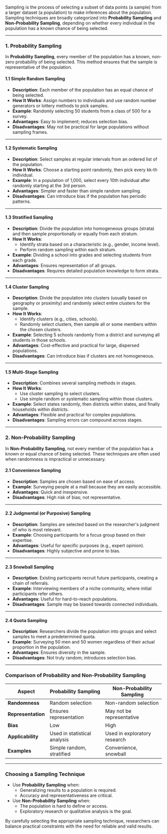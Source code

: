 Sampling is the process of selecting a subset of data points (a sample) from a larger dataset (a population) to make inferences about the population. Sampling techniques are broadly categorized into **Probability Sampling** and **Non-Probability Sampling**, depending on whether every individual in the population has a known chance of being selected.

---

### **1. Probability Sampling**

In **Probability Sampling**, every member of the population has a known, non-zero probability of being selected. This method ensures that the sample is representative of the population.

#### **1.1 Simple Random Sampling**

- **Description**: Each member of the population has an equal chance of being selected.
- **How It Works**: Assign numbers to individuals and use random number generators or lottery methods to pick samples.
- **Example**: Randomly selecting 50 students from a class of 500 for a survey.
- **Advantages**: Easy to implement; reduces selection bias.
- **Disadvantages**: May not be practical for large populations without sampling frames.

---

#### **1.2 Systematic Sampling**

- **Description**: Select samples at regular intervals from an ordered list of the population.
- **How It Works**: Choose a starting point randomly, then pick every kk-th individual.
- **Example**: In a population of 1,000, select every 10th individual after randomly starting at the 3rd person.
- **Advantages**: Simpler and faster than simple random sampling.
- **Disadvantages**: Can introduce bias if the population has periodic patterns.

---

#### **1.3 Stratified Sampling**

- **Description**: Divide the population into homogeneous groups (strata) and then sample proportionally or equally from each stratum.
- **How It Works**:
    - Identify strata based on a characteristic (e.g., gender, income level).
    - Perform random sampling within each stratum.
- **Example**: Dividing a school into grades and selecting students from each grade.
- **Advantages**: Ensures representation of all groups.
- **Disadvantages**: Requires detailed population knowledge to form strata.

---

#### **1.4 Cluster Sampling**

- **Description**: Divide the population into clusters (usually based on geography or proximity) and randomly select entire clusters for the sample.
- **How It Works**:
    - Identify clusters (e.g., cities, schools).
    - Randomly select clusters, then sample all or some members within the chosen clusters.
- **Example**: Selecting 5 schools randomly from a district and surveying all students in those schools.
- **Advantages**: Cost-effective and practical for large, dispersed populations.
- **Disadvantages**: Can introduce bias if clusters are not homogeneous.

---

#### **1.5 Multi-Stage Sampling**

- **Description**: Combines several sampling methods in stages.
- **How It Works**:
    - Use cluster sampling to select clusters.
    - Use simple random or systematic sampling within those clusters.
- **Example**: Select states randomly, then districts within states, and finally households within districts.
- **Advantages**: Flexible and practical for complex populations.
- **Disadvantages**: Sampling errors can compound across stages.

---

### **2. Non-Probability Sampling**

In **Non-Probability Sampling**, not every member of the population has a known or equal chance of being selected. These techniques are often used when randomness is impractical or unnecessary.

#### **2.1 Convenience Sampling**

- **Description**: Samples are chosen based on ease of access.
- **Example**: Surveying people at a mall because they are easily accessible.
- **Advantages**: Quick and inexpensive.
- **Disadvantages**: High risk of bias; not representative.

---

#### **2.2 Judgmental (or Purposive) Sampling**

- **Description**: Samples are selected based on the researcher's judgment of who is most relevant.
- **Example**: Choosing participants for a focus group based on their expertise.
- **Advantages**: Useful for specific purposes (e.g., expert opinion).
- **Disadvantages**: Highly subjective and prone to bias.

---

#### **2.3 Snowball Sampling**

- **Description**: Existing participants recruit future participants, creating a chain of referrals.
- **Example**: Interviewing members of a niche community, where initial participants refer others.
- **Advantages**: Useful for hard-to-reach populations.
- **Disadvantages**: Sample may be biased towards connected individuals.

---

#### **2.4 Quota Sampling**

- **Description**: Researchers divide the population into groups and select samples to meet a predetermined quota.
- **Example**: Surveying 50 men and 50 women regardless of their actual proportion in the population.
- **Advantages**: Ensures diversity in the sample.
- **Disadvantages**: Not truly random; introduces selection bias.

---

### **Comparison of Probability and Non-Probability Sampling**

|**Aspect**|**Probability Sampling**|**Non-Probability Sampling**|
|---|---|---|
|**Randomness**|Random selection|Non-random selection|
|**Representation**|Ensures representation|May not be representative|
|**Bias**|Low|High|
|**Applicability**|Used in statistical analysis|Used in exploratory research|
|**Examples**|Simple random, stratified|Convenience, snowball|

---

### **Choosing a Sampling Technique**

- Use **Probability Sampling** when:
    - Generalizing results to a population is required.
    - Accuracy and representativeness are critical.
- Use **Non-Probability Sampling** when:
    - The population is hard to define or access.
    - Exploratory research or qualitative analysis is the goal.

By carefully selecting the appropriate sampling technique, researchers can balance practical constraints with the need for reliable and valid results.